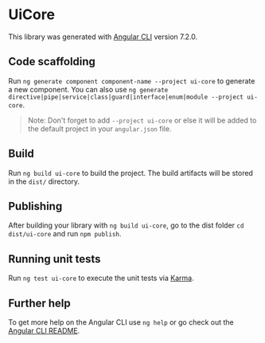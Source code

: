 # UiCore

This library was generated with [Angular CLI](https://github.com/angular/angular-cli) version 7.2.0.

## Code scaffolding

Run `ng generate component component-name --project ui-core` to generate a new component. You can also use `ng generate directive|pipe|service|class|guard|interface|enum|module --project ui-core`.

> Note: Don't forget to add `--project ui-core` or else it will be added to the default project in your `angular.json` file.

## Build

Run `ng build ui-core` to build the project. The build artifacts will be stored in the `dist/` directory.

## Publishing

After building your library with `ng build ui-core`, go to the dist folder `cd dist/ui-core` and run `npm publish`.

## Running unit tests

Run `ng test ui-core` to execute the unit tests via [Karma](https://karma-runner.github.io).

## Further help

To get more help on the Angular CLI use `ng help` or go check out the [Angular CLI README](https://github.com/angular/angular-cli/blob/master/README.md).
